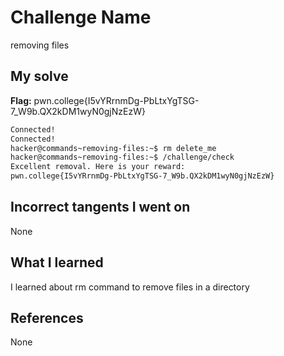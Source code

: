 # Challenge Name
removing files

## My solve
**Flag:** pwn.college{I5vYRrnmDg-PbLtxYgTSG-7_W9b.QX2kDM1wyN0gjNzEzW}

```bash
Connected!
Connected!
hacker@commands~removing-files:~$ rm delete_me
hacker@commands~removing-files:~$ /challenge/check
Excellent removal. Here is your reward:
pwn.college{I5vYRrnmDg-PbLtxYgTSG-7_W9b.QX2kDM1wyN0gjNzEzW}
```
## Incorrect tangents I went on
None

## What I learned
I learned about rm command to remove files in a directory

## References 
None
